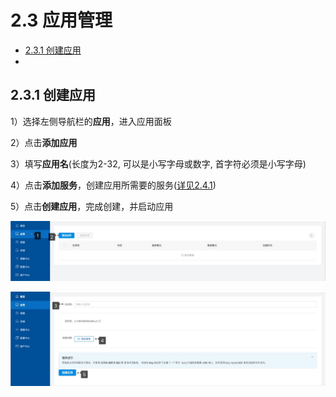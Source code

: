 # 2.3 应用管理
- [2.3.1 创建应用](#jump1)
-

## <span id="jump1">2.3.1 创建应用</span>

1）选择左侧导航栏的**应用**，进入应用面板

2）点击**添加应用**

3）填写**应用名**(长度为2-32, 可以是小写字母或数字, 首字符必须是小写字母)

4）点击**添加服务**，创建应用所需要的服务([详见2.4.1](/yong-hu-zhi-nan/fu-wu-guan-li.md "详见2.4.1"))

5）点击**创建应用**，完成创建，并启动应用

![](/media/yingyongguanli-chuangjianyingyong1.png)

![](/media/yingyongguanli-chuangjianyingyong2.png)
